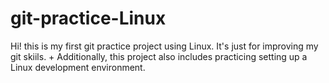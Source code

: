 # git-practice-Linux

Hi! this is my first git practice project using Linux.
It's just for improving my git skiils.
+
Additionally, this project also includes practicing setting up a Linux development environment. 
